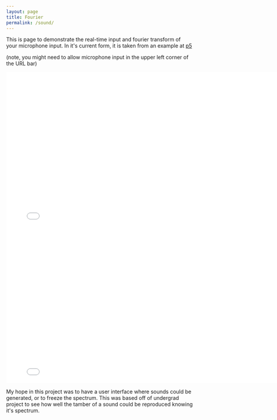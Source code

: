```yaml
---
layout: page
title: Fourier
permalink: /sound/
---
```

This is page to demonstrate the real-time input and fourier transform of your microphone input. In it's current form, it is taken from an example at [p5](https://p5js.org/examples/sound-frequency-spectrum.html)

(note, you might need to allow microphone input in the upper left corner of the URL bar)

<div class="box"> <iframe src="sideproject/fourier.html"  width="800" height="420" style="border:none"></iframe>
                  <iframe src="sideproject/waveform.html" width="800" height="420" style="border:none"></iframe>
</div>										

My hope in this project was to have a user interface where sounds could be generated, or to freeze the spectrum. This was based off of undergrad project to see how well the tamber of a sound could be reproduced knowing it's spectrum.
